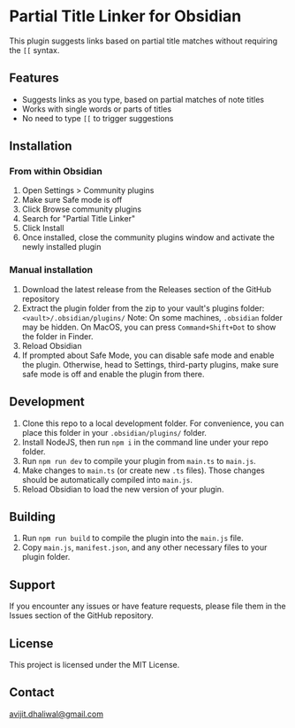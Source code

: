 # Partial Title Linker for Obsidian

This plugin suggests links based on partial title matches without requiring the `[[` syntax.

## Features

- Suggests links as you type, based on partial matches of note titles
- Works with single words or parts of titles
- No need to type `[[` to trigger suggestions

## Installation

### From within Obsidian

1. Open Settings > Community plugins
2. Make sure Safe mode is off
3. Click Browse community plugins
4. Search for "Partial Title Linker"
5. Click Install
6. Once installed, close the community plugins window and activate the newly installed plugin

### Manual installation

1. Download the latest release from the Releases section of the GitHub repository
2. Extract the plugin folder from the zip to your vault's plugins folder: `<vault>/.obsidian/plugins/`
   Note: On some machines, `.obsidian` folder may be hidden. On MacOS, you can press `Command+Shift+Dot` to show the folder in Finder.
3. Reload Obsidian
4. If prompted about Safe Mode, you can disable safe mode and enable the plugin.
   Otherwise, head to Settings, third-party plugins, make sure safe mode is off and
   enable the plugin from there.

## Development

1. Clone this repo to a local development folder. For convenience, you can place this folder in your `.obsidian/plugins/` folder.
2. Install NodeJS, then run `npm i` in the command line under your repo folder.
3. Run `npm run dev` to compile your plugin from `main.ts` to `main.js`.
4. Make changes to `main.ts` (or create new `.ts` files). Those changes should be automatically compiled into `main.js`.
5. Reload Obsidian to load the new version of your plugin.

## Building

1. Run `npm run build` to compile the plugin into the `main.js` file.
2. Copy `main.js`, `manifest.json`, and any other necessary files to your plugin folder.

## Support

If you encounter any issues or have feature requests, please file them in the Issues section of the GitHub repository.

## License

This project is licensed under the MIT License.

## Contact

avijit.dhaliwal@gmail.com